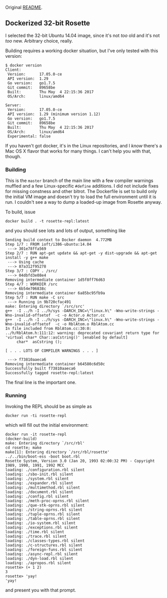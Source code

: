 Original [README](https://github.com/rchain/Rosette/blob/master/README).

## Dockerized 32-bit Rosette

I selected the 32-bit Ubuntu 14.04 image, since it's not _too_ old and it's not _too_ new. Arbitrary choice, really.

Building requires a working docker situation, but I've only tested with this version:
```
$ docker version                                                                                                                                                         
Client:
 Version:      17.05.0-ce
 API version:  1.29
 Go version:   go1.7.5
 Git commit:   89658be
 Built:        Thu May  4 22:15:36 2017
 OS/Arch:      linux/amd64

Server:
 Version:      17.05.0-ce
 API version:  1.29 (minimum version 1.12)
 Go version:   go1.7.5
 Git commit:   89658be
 Built:        Thu May  4 22:15:36 2017
 OS/Arch:      linux/amd64
 Experimental: false
```

If you haven't got docker, it's in the Linux repositories, and I _know_ there's a Mac OS X flavor that works for many things. I can't help you with that, though.

### Building

This is the `master` branch of the main line with a few compiler warnings muffled and a few Linux-specific `#define` additions. I did not include fixes for missing constness and other bitrot. The Dockerfile is set to build only the initial VM image and doesn't try to load the full environment until it is run. I couldn't see a way to dump a loaded-up image from Rosette anyway. 

To build, issue
```
docker build . -t rosette-repl:latest
```
and you should see lots and lots of output, something like
```
Sending build context to Docker daemon  4.772MB
Step 1/7 : FROM ioft/i386-ubuntu:14.04
 ---> 301e78ffa569
Step 2/7 : RUN apt-get update && apt-get -y dist-upgrade && apt-get install -y g++ make
 ---> Using cache
 ---> 87a312f95278
Step 3/7 : COPY . /src/
 ---> 04dbfd3e08e4
Removing intermediate container 1d5f8ff76d63
Step 4/7 : WORKDIR /src
 ---> 6b54e706838c
Removing intermediate container 6a85bc95fb9a
Step 5/7 : RUN make -C src
 ---> Running in 9b720cfac491
make: Entering directory `/src/src'
g++  -I ../h -I ../h/sys -DARCH_INC=\"linux.h\" -Wno-write-strings -Wno-invalid-offsetof  -c -o Actor.o Actor.cc
g++  -I ../h -I ../h/sys -DARCH_INC=\"linux.h\" -Wno-write-strings -Wno-invalid-offsetof  -c -o RblAtom.o RblAtom.cc
In file included from RblAtom.cc:30:0:
../h/RblAtom.h:111:12: warning: deprecated covariant return type for 'virtual char* Char::asCstring()' [enabled by default]
     char*  asCstring ();

[ . . . LOTS OF COMPILER WARNINGS . . . ]

 ---> f73810aaeca6
Removing intermediate container b64580c6d50c
Successfully built f73810aaeca6
Successfully tagged rosette-repl:latest
```
The final line is the important one.

### Running
Invoking the REPL should be as simple as
```
docker run -ti rosette-repl
```
which will fill out the initial environment:
```
docker run -it rosette-repl                                                                                                       (docker-build)
make: Entering directory `/src/rbl'
cd rosette; make
make[1]: Entering directory `/src/rbl/rosette'
../../bin/boot-ess -boot boot.rbl
Rosette System, Version 3.0 (Jan 20, 1993 02:00:32 PM) - Copyright 1989, 1990, 1991, 1992 MCC
loading: ./configuration.rbl silent
loading: ./sbo-init.rbl silent
loading: ./system.rbl silent
loading: ./expander.rbl silent
loading: ./multimethod.rbl silent
loading: ./document.rbl silent
loading: ./config.rbl silent
loading: ./meth-proc-oprns.rbl silent
loading: ./que-stk-oprns.rbl silent
loading: ./string-oprns.rbl silent
loading: ./tuple-oprns.rbl silent
loading: ./table-oprns.rbl silent
loading: ./io-system.rbl silent
loading: ./exceptions.rbl silent
loading: ./time.rbl silent
loading: ./trace.rbl silent
loading: ./classes-types.rbl silent
loading: ./c-structures.rbl silent
loading: ./foreign-funs.rbl silent
loading: ./async-repl.rbl silent
loading: ./dyn-load.rbl silent
loading: ./apropos.rbl silent
rosette> (+ 1 2)
3
rosette> 'yay! 
'yay!
```
and present you with that prompt.
